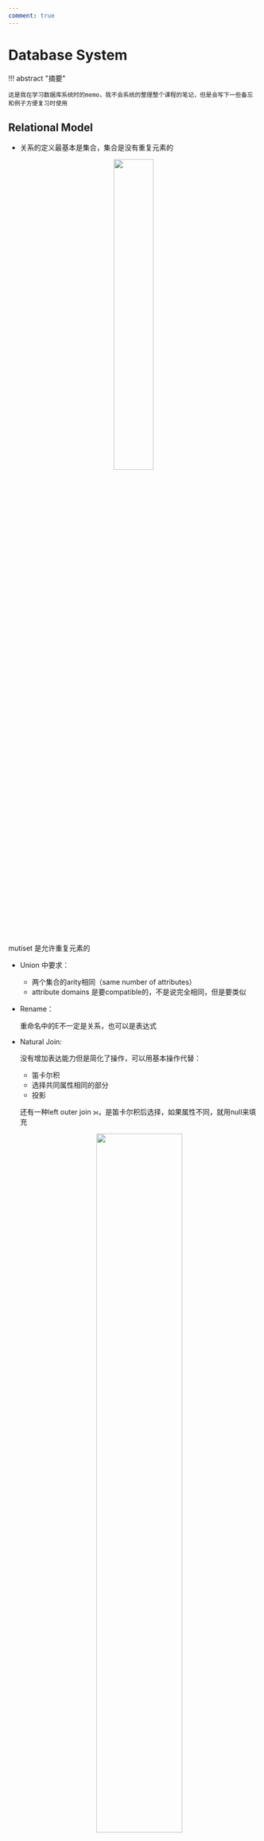 ```yaml
---
comment: true
---
```


# Database System

!!! abstract "摘要"
    
    这是我在学习数据库系统时的memo，我不会系统的整理整个课程的笔记，但是会写下一些备忘和例子方便复习时使用


## Relational Model

- 关系的定义最基本是集合，集合是没有重复元素的

<div align="center">
<img src="/../../../../assets/pics/dbs/dbs1.png" style="width: 40%;">
</div>

mutiset 是允许重复元素的

- Union 中要求：
    - 两个集合的arity相同（same number of attributes）
    - attribute domains 是要compatible的，不是说完全相同，但是要类似

- Rename：
    
    重命名中的E不一定是关系，也可以是表达式

- Natural Join:

    没有增加表达能力但是简化了操作，可以用基本操作代替：

    - 笛卡尔积
    - 选择共同属性相同的部分
    - 投影

    还有一种left outer join $\mathbin{⟕}$，是笛卡尔积后选择，如果属性不同，就用null来填充
    
    <div align="center">
    <img src="/../../../../assets/pics/dbs/dbs2.png" style="width: 60%;">
    </div>

    同理还有right outer join $\mathbin{⟖}$，left outer join的镜像，以及full outer join $\mathbin{⟗}$，两个的并集：

    <div align="center">
    <img src="/../../../../assets/pics/dbs/dbs3.png" style="width: 60%;">
    </div>

- Semijoin:
    
    用符号$\ltimes$表示，是natural join的子集，只保留natural join后左边关系中的属性，同理也有$\rtimes$，是right semijoin，保留右边关系中的属性：

    <div align="center">
    <img src="/../../../../assets/pics/dbs/dbs4.png" style="width: 60%;">
    </div>

- Division:

    用符号$\div$表示，对$r \div s$，要求：

    - $s$是$r$的子集
    - $s$的属性是$r$属性的子集

    结果是包含$s$属性的对应$r$的元组：

    <div align="center">
    <img src="/../../../../assets/pics/dbs/dbs5.png" style="width: 60%;">
    </div>

    
    用处：

    <div align="center" >
    <img src="/../../../../assets/pics/dbs/dbs6.png" style="width: 60%;">
    </div>


- Multiset:
    
    多重集，允许重复元素（去除重复元素代价很大）这样就支持SQL中操作
    
    
## Intro to SQL

- interval:period of time 
    - 用两个时间做差

- create table
来个例子：

<div align="center" >
    <img src="/../../../../assets/pics/dbs/dbs7.png" style="width: 60%;">
    </div>
create table只是在定义一个schema，需要在后续的如insert操作中创建instance

- Integrity Constrains

<div align="center" >
    <img src="/../../../../assets/pics/dbs/dbs8.png" style="width: 60%;">
    </div>

    - foreign key

    对于foreign key，要求在主键中存在，或者为null，但是如果一个操作导致foreign key指向的对象被删除，会有以下可选项：

    - on delete cascade: 级联删除，将有关的全部删除（系没了学生也删掉）
    - on delete set null: 设置为null（系没了学生还在但不知道系名）
    - on delete restrict: 拒绝删除（系里有学生，系就不能删）
    - on delete set default: 设置为默认值（系没了，学生还在，设置到默认的系中）

    同样对于update，也就是被引用的对象的更新，也有on update+四个一样的选项，只是这里的级联是更新所有引用者的值


- alter table

支持动态更改表的定义


- group by 

<div align="center" >
    <img src="/../../../../assets/pics/dbs/dbs9.png" style="width: 60%;">
    </div>

- natural join

简化操作

<div align="center" >
    <img src="/../../../../assets/pics/dbs/dbs10.png" style="width: 60%;">
    </div>


- 通配符

<div align="center" >
    <img src="/../../../../assets/pics/dbs/dbs11.png" style="width: 60%;">
    </div>

中文字符占位是两个字节，有可能出现前后两个字中间的部分被截断匹配的情况，因此中文建议完全匹配或者用 _ _ 来表示一个汉字


- limit

用于控制返回的行数

``` sql
select * from student limit 5;
==
select * from student 0, 5; /* offset, row_count*/
```

- not exist的一个例子

<div align="center" >
    <img src="/../../../../assets/pics/dbs/dbs12.png" style="width: 60%;">
    </div>







## Intermediate SQL

- 连接表达式

连接条件之前的表达式中这样写：

```sql
select *
from a, b
where a.id = b.id
```

现在可以采用```join using```来写：

```sql
select *
from a join b using (id)
```
以及：```join on```

```sql
from a join b on a.id = b.id
```

虽然看上去on的作用可以被using和where代替，但是在使用outer join时，on可以起到作用
    
- 使用outer join的一个例子：

<div align="center" >
    <img src="/../../../../assets/pics/dbs/dbs13.png" style="width: 80%;">
    </div>

通过outer join解决：保留左边关系中的没有课程的学生的ID，其余信息null

<div align="center" >
    <img src="/../../../../assets/pics/dbs/dbs14.png" style="width: 80%;">
    </div>

如果使用的是where：

<div align="center" >
    <img src="/../../../../assets/pics/dbs/dbs15.png" style="width: 80%;">
    </div>

也就是说outer join只是对结果关系进行的补充，而不是对参与连接的关系进行补充，因此在使用where（作用对象就是参与连接的关系）时，上述例子会出现根本找不到Snow这个学生的ID，where就会过滤掉Snow的信息


连接类型可以和连接条件组合使用：

<div align="center" >
    <img src="/../../../../assets/pics/dbs/dbs16.png" style="width: 80%;">
    </div>


- 事务 trasaction


- 完整性约束



- 用户定义类型

```sql
create type dollars as numeric(12, 2) final; /*final 表示是最小的类型，不能被继承*/

create table sales (
    id integer,
    amount dollars
);
```

- Domain 类型定义

domains与type相比可以添加约束，比如：

```sql
create domain dollars as numeric(12, 2) check (value >= 0);
```

- Large Objects Types

图像、视频等大体积文件被存储为大对象类型


- Authorization

角色是权限的集合

## Advanced SQL

- Procedure and Functions



## Design and ER Model

- Attribute

复合属性：对应的组件属性会紧放在复合属性的下方，并且开头有缩进

多值属性：被花括号包裹

派生属性：末尾有圆括号


- Cardinality


用横线上的lh来表示全连接、单射

<div align="center" >
    <img src="/../../../../assets/pics/dbs/dbs17.png" style="width: 80%;">
    </div>



- 关系集的主键

我们需要确保得到的关系是唯一的，因此需要通过选取一个或多个属性来确保唯一性，这个属性或属性集被称为关系集的主键

所以在多对一多对多等问题中，只需要思考怎么让关系集唯一即可

- 三元关系中，不能使用超过一个箭头

原因就是在唯一性这里：

<div align="center" >
    <img src="/../../../../assets/pics/dbs/dbs18.png" style="width: 80%;">
    </div>

可以看到有两种结果

解决这个问题有两种方法：一种是将关系集转变成实体集，另一种是使用函数依赖

- Weak Entity Set

我们在建立section和course之间的关系sec_course时，发现如果sec_course中保留了course_id，那么其实section中也有，这样就十分多余，如果不保留这个关系，那么section和course之间的关系就无法建立

我们将section中的course_id去掉，然后建立section和sec_course之间的关系，现在面临的问题是section不具有唯一性了，这时我们定义section为弱实体集，他的唯一性由两点因素决定：

- identifying entity set：在标识性实体集中选择主键

+

- discriminator：一些附加的用作区分的属性


然后连接强弱实体集的关系就被称为identifying relationship

<div align="center" >
    <img src="/../../../../assets/pics/dbs/dbs19.png" style="width: 80%;">
    </div>

- Redundant Attributes

对于组成属性，直接写最小子项，中间项不保留：

<div align="center" >
    <img src="/../../../../assets/pics/dbs/dbs20.png" style="width: 80%;">
    </div>

对于多值属性，有一个特殊情况：

<div align="center" >
    <img src="/../../../../assets/pics/dbs/dbs21.png" style="width: 80%;">
    </div>

直接转换的话，得到的是两个关系集，一个是time_slot，一个是time_slot_detail，可以选择不要前者，但是这样就无法定义section的外键

- Design Mistakes

<div align="center" >
    <img src="/../../../../assets/pics/dbs/dbs22.png" style="width: 80%;">
    </div>

assignment不能是一个数值，应该是多值的，有右边两种方式改正

## Extended ER Feature



